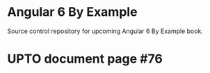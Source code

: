 # Angular 6 By Example
Source control repository for upcoming Angular 6 By Example book.

# UPTO document page #76

